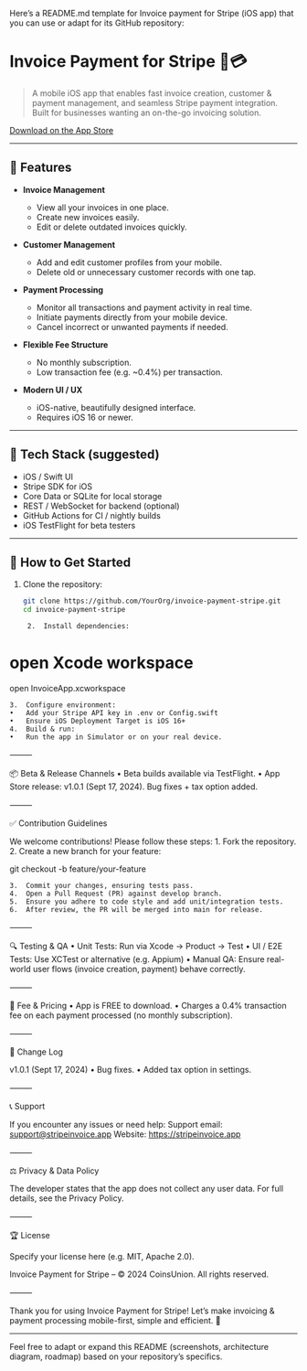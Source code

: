 Here’s a README.md template for Invoice payment for Stripe (iOS app) that you can use or adapt for its GitHub repository:

# Invoice Payment for Stripe 📄💳

> A mobile iOS app that enables fast invoice creation, customer & payment management, and seamless Stripe payment integration.  
> Built for businesses wanting an on-the-go invoicing solution.

[Download on the App Store](https://apps.apple.com/vn/app/invoice-payment-for-stripe/id6529535393?l=vi)

---

## 🚀 Features

- **Invoice Management**  
  - View all your invoices in one place.  
  - Create new invoices easily.  
  - Edit or delete outdated invoices quickly.  

- **Customer Management**  
  - Add and edit customer profiles from your mobile.  
  - Delete old or unnecessary customer records with one tap.  

- **Payment Processing**  
  - Monitor all transactions and payment activity in real time.  
  - Initiate payments directly from your mobile device.  
  - Cancel incorrect or unwanted payments if needed.  

- **Flexible Fee Structure**  
  - No monthly subscription.  
  - Low transaction fee (e.g. ~0.4%) per transaction.

- **Modern UI / UX**  
  - iOS-native, beautifully designed interface.  
  - Requires iOS 16 or newer.

---

## 🧰 Tech Stack (suggested)

- iOS / Swift UI  
- Stripe SDK for iOS  
- Core Data or SQLite for local storage  
- REST / WebSocket for backend (optional)  
- GitHub Actions for CI / nightly builds  
- iOS TestFlight for beta testers

---

## 🧩 How to Get Started

1. Clone the repository:
   ```bash
   git clone https://github.com/YourOrg/invoice-payment-stripe.git
   cd invoice-payment-stripe

	2.	Install dependencies:

# open Xcode workspace
open InvoiceApp.xcworkspace


	3.	Configure environment:
	•	Add your Stripe API key in .env or Config.swift
	•	Ensure iOS Deployment Target is iOS 16+
	4.	Build & run:
	•	Run the app in Simulator or on your real device.

⸻

📦 Beta & Release Channels
	•	Beta builds available via TestFlight.
	•	App Store release: v1.0.1 (Sept 17, 2024). Bug fixes + tax option added.

⸻

✅ Contribution Guidelines

We welcome contributions!
Please follow these steps:
	1.	Fork the repository.
	2.	Create a new branch for your feature:

git checkout -b feature/your-feature


	3.	Commit your changes, ensuring tests pass.
	4.	Open a Pull Request (PR) against develop branch.
	5.	Ensure you adhere to code style and add unit/integration tests.
	6.	After review, the PR will be merged into main for release.

⸻

🔍 Testing & QA
	•	Unit Tests: Run via Xcode → Product → Test
	•	UI / E2E Tests: Use XCTest or alternative (e.g. Appium)
	•	Manual QA: Ensure real-world user flows (invoice creation, payment) behave correctly.

⸻

🧮 Fee & Pricing
	•	App is FREE to download.
	•	Charges a 0.4% transaction fee on each payment processed (no monthly subscription).

⸻

📝 Change Log

v1.0.1 (Sept 17, 2024)
	•	Bug fixes.
	•	Added tax option in settings.

⸻

📞 Support

If you encounter any issues or need help:
Support email: support@stripeinvoice.app
Website: https://stripeinvoice.app

⸻

⚖️ Privacy & Data Policy

The developer states that the app does not collect any user data. For full details, see the Privacy Policy.

⸻

🏆 License

Specify your license here (e.g. MIT, Apache 2.0).

Invoice Payment for Stripe – © 2024 CoinsUnion. All rights reserved.


⸻

Thank you for using Invoice Payment for Stripe!
Let’s make invoicing & payment processing mobile-first, simple and efficient. 🙌

---

Feel free to adapt or expand this README (screenshots, architecture diagram, roadmap) based on your repository’s specifics.
